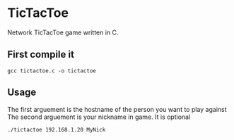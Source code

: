 # TicTacToe
Network TicTacToe game written in C. 


## First compile it

`gcc tictactoe.c -o tictactoe`


## Usage

The first arguement is the hostname of the person you want to play against
The second arguement is your nickname in game. It is optional

`./tictactoe 192.168.1.20 MyNick`
